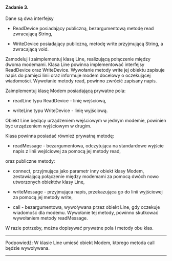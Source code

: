 #### Zadanie 3.

Dane są dwa interfejsy

- ReadDevice posiadający publiczną, bezargumentową metodę read zwracającą String,

- WriteDevice posiadający publiczną, metodę write przyjmującą String, a zwracającą void.

 

Zamodeluj i zaimplementuj klasę Line, realizującą połączenie między dwoma modemami. Klasa Line powinna implementować interfejsy ReadDevice oraz WriteDevice. Wywołanie metody write jej obiektu zapisuje napis do pamięci linii oraz informuje modem docelowy o oczekującej wiadomości. Wywołanie metody read, powinno zwrócić zapisany napis.

 

Zaimplementuj klasę Modem posiadającą prywatne pola:

- readLine typu ReadDevice - linię wejściową,

- writeLine typu WriteDevice - linię wyjściową.

Obiekt Line będący urządzeniem wejściowym w jednym modemie, powinien być urządzeniem wyjściowym w drugim.

Klasa powinna posiadać również prywatną metodę:

- readMessage - bezargumentowa, odczytująca na standardowe wyjście napis z linii wejściowej za pomocą jej metody read,

oraz publiczne metody:

- connect, przyjmująca jako parametr inny obiekt klasy Modem, zestawiającą połączenie między modemami za pomocą dwóch nowo utworzonych obiektów klasy Line,

- writeMessage - przyjmująca napis, przekazująca go do linii wyjściowej za pomocą jej metody write,

- call - bezargumentowa, wywoływana przez obiekt Line, gdy oczekuje wiadomość dla modemu. Wywołanie tej metody, powinno skutkować wywołaniem metody readMessage.

 

W razie potrzeby, można dopisywać prywatne pola i metody obu klas. 

---

Podpowiedź: W klasie Line umieść obiekt Modem, którego metoda call będzie wywoływana.

---
